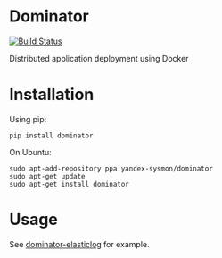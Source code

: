 Dominator
=========

[![Build Status](https://travis-ci.org/yandex-sysmon/dominator.svg)](https://travis-ci.org/yandex-sysmon/dominator)

Distributed application deployment using Docker

Installation
============

Using pip:

`pip install dominator`

On Ubuntu:
```
sudo apt-add-repository ppa:yandex-sysmon/dominator
sudo apt-get update
sudo apt-get install dominator
```


Usage
======

See [dominator-elasticlog](https://github.com/yandex-sysmon/dominator-elasticlog) for example.
